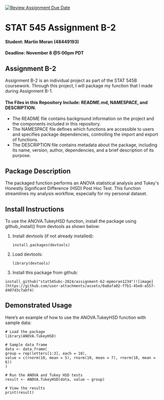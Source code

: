 [![Review Assignment Due Date](https://classroom.github.com/assets/deadline-readme-button-22041afd0340ce965d47ae6ef1cefeee28c7c493a6346c4f15d667ab976d596c.svg)](https://classroom.github.com/a/jH1Ixftw)

# STAT 545 Assignment B-2
#### Student: Martin Moran (48449193)
#### Deadline: November 8 @5:00pm PDT

## Assignment B-2
Assignment B-2 is an individual project as part of the STAT 545B coursework. Through this project, I will package my function that I made during Assignment B-1.

#### The Files in this Repository Include: README.md, NAMESPACE, and DESCRIPTION. 
* The README file contains background information on the project and the components included in this repository.
* The NAMESPACE file defines which functions are accessible to users and specifies package dependencies, controlling the import and export of functions.
* The DESCRIPTION file contains metadata about the package, including its name, version, author, dependencies, and a brief description of its purpose.

## Package Description
The packaged function performs an ANOVA statistical analysis and Tukey's Honestly Significant Difference (HSD) Post Hoc Test. This function streamlines my analysis workflow, especially for my personal dataset.

## Install Instructions
To use the ANOVA.TukeyHSD function, install the package using github_install() from devtools as shown below:
1. Install devtools (if not already installed):
   ```{r}
   install.packages(devtools)
   ```
2. Load devtools:
   ```{r}
   library(devtools)
   ```
3. Install this package from github:
  ```{r}
  install_github("stat545ubc-2024/assignment-b2-mpmoran1234")![image](https://github.com/user-attachments/assets/0a8afa02-f7b1-45e0-a557-d407d3c7abf4)
  ```

## Demonstrated Usage
Here’s an example of how to use the ANOVA.TukeyHSD function with sample data:
```{r}
# Load the package
library(ANOVA.TukeyHSD)
  
# Sample data frame
data <- data.frame(
group = rep(letters[1:3], each = 10),
value = c(rnorm(10, mean = 5), rnorm(10, mean = 7), rnorm(10, mean = 6))
)
  
# Run the ANOVA and Tukey HSD tests
result <- ANOVA.TukeyHSD(data, value ~ group)
  
# View the results
print(result)
```
